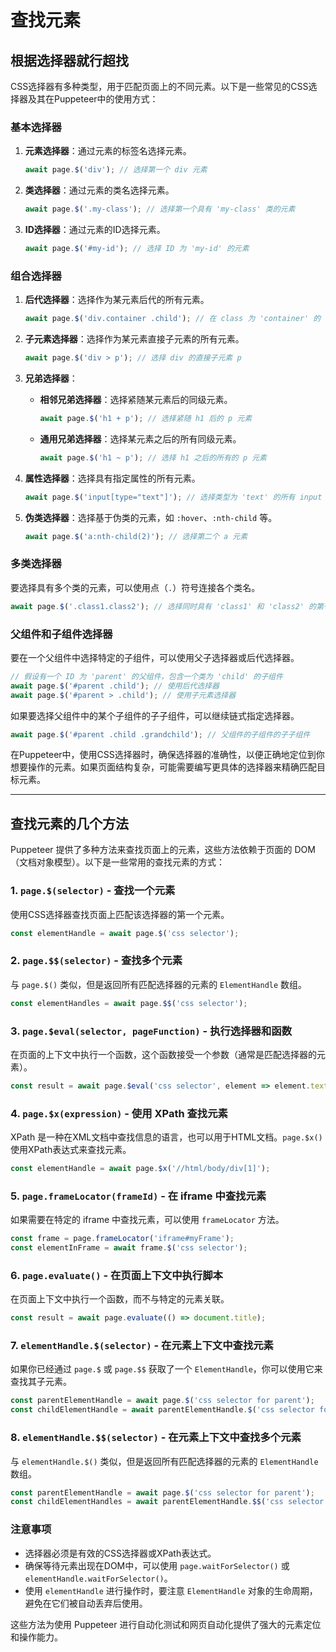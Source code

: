 # 查找元素

## 根据选择器就行超找

CSS选择器有多种类型，用于匹配页面上的不同元素。以下是一些常见的CSS选择器及其在Puppeteer中的使用方式：

### 基本选择器

1. **元素选择器**：通过元素的标签名选择元素。
   ```javascript
   await page.$('div'); // 选择第一个 div 元素
   ```

2. **类选择器**：通过元素的类名选择元素。
   ```javascript
   await page.$('.my-class'); // 选择第一个具有 'my-class' 类的元素
   ```

3. **ID选择器**：通过元素的ID选择元素。
   ```javascript
   await page.$('#my-id'); // 选择 ID 为 'my-id' 的元素
   ```

### 组合选择器

1. **后代选择器**：选择作为某元素后代的所有元素。
   ```javascript
   await page.$('div.container .child'); // 在 class 为 'container' 的 div 后代中选择 class 为 'child' 的第一个元素
   ```

2. **子元素选择器**：选择作为某元素直接子元素的所有元素。
   ```javascript
   await page.$('div > p'); // 选择 div 的直接子元素 p
   ```

3. **兄弟选择器**：
   - **相邻兄弟选择器**：选择紧随某元素后的同级元素。
     ```javascript
     await page.$('h1 + p'); // 选择紧随 h1 后的 p 元素
     ```
   - **通用兄弟选择器**：选择某元素之后的所有同级元素。
     ```javascript
     await page.$('h1 ~ p'); // 选择 h1 之后的所有的 p 元素
     ```

4. **属性选择器**：选择具有指定属性的所有元素。
   ```javascript
   await page.$('input[type="text"]'); // 选择类型为 'text' 的所有 input 元素
   ```

5. **伪类选择器**：选择基于伪类的元素，如 `:hover`、`:nth-child` 等。
   ```javascript
   await page.$('a:nth-child(2)'); // 选择第二个 a 元素
   ```

### 多类选择器

要选择具有多个类的元素，可以使用点（`.`）符号连接各个类名。

```javascript
await page.$('.class1.class2'); // 选择同时具有 'class1' 和 'class2' 的第一个元素
```

### 父组件和子组件选择器

要在一个父组件中选择特定的子组件，可以使用父子选择器或后代选择器。

```javascript
// 假设有一个 ID 为 'parent' 的父组件，包含一个类为 'child' 的子组件
await page.$('#parent .child'); // 使用后代选择器
await page.$('#parent > .child'); // 使用子元素选择器
```

如果要选择父组件中的某个子组件的子子组件，可以继续链式指定选择器。

```javascript
await page.$('#parent .child .grandchild'); // 父组件的子组件的子子组件
```

在Puppeteer中，使用CSS选择器时，确保选择器的准确性，以便正确地定位到你想要操作的元素。如果页面结构复杂，可能需要编写更具体的选择器来精确匹配目标元素。

---------------------------------------------------------------------------------------------

## 查找元素的几个方法
Puppeteer 提供了多种方法来查找页面上的元素，这些方法依赖于页面的 DOM（文档对象模型）。以下是一些常用的查找元素的方式：

### 1. `page.$(selector)` - 查找一个元素

使用CSS选择器查找页面上匹配该选择器的第一个元素。

```javascript
const elementHandle = await page.$('css selector');
```

### 2. `page.$$(selector)` - 查找多个元素

与 `page.$()` 类似，但是返回所有匹配选择器的元素的 `ElementHandle` 数组。

```javascript
const elementHandles = await page.$$('css selector');
```

### 3. `page.$eval(selector, pageFunction)` - 执行选择器和函数

在页面的上下文中执行一个函数，这个函数接受一个参数（通常是匹配选择器的元素）。

```javascript
const result = await page.$eval('css selector', element => element.textContent);
```

### 4. `page.$x(expression)` - 使用 XPath 查找元素

XPath 是一种在XML文档中查找信息的语言，也可以用于HTML文档。`page.$x()` 使用XPath表达式来查找元素。

```javascript
const elementHandle = await page.$x('//html/body/div[1]');
```

### 5. `page.frameLocator(frameId)` - 在 iframe 中查找元素

如果需要在特定的 iframe 中查找元素，可以使用 `frameLocator` 方法。

```javascript
const frame = page.frameLocator('iframe#myFrame');
const elementInFrame = await frame.$('css selector');
```

### 6. `page.evaluate()` - 在页面上下文中执行脚本

在页面上下文中执行一个函数，而不与特定的元素关联。

```javascript
const result = await page.evaluate(() => document.title);
```

### 7. `elementHandle.$(selector)` - 在元素上下文中查找元素

如果你已经通过 `page.$` 或 `page.$$` 获取了一个 `ElementHandle`，你可以使用它来查找其子元素。

```javascript
const parentElementHandle = await page.$('css selector for parent');
const childElementHandle = await parentElementHandle.$('css selector for child');
```

### 8. `elementHandle.$$(selector)` - 在元素上下文中查找多个元素

与 `elementHandle.$()` 类似，但是返回所有匹配选择器的元素的 `ElementHandle` 数组。

```javascript
const parentElementHandle = await page.$('css selector for parent');
const childElementHandles = await parentElementHandle.$$('css selector for children');
```

### 注意事项

- 选择器必须是有效的CSS选择器或XPath表达式。
- 确保等待元素出现在DOM中，可以使用 `page.waitForSelector()` 或 `elementHandle.waitForSelector()`。
- 使用 `elementHandle` 进行操作时，要注意 `ElementHandle` 对象的生命周期，避免在它们被自动丢弃后使用。

这些方法为使用 Puppeteer 进行自动化测试和网页自动化提供了强大的元素定位和操作能力。